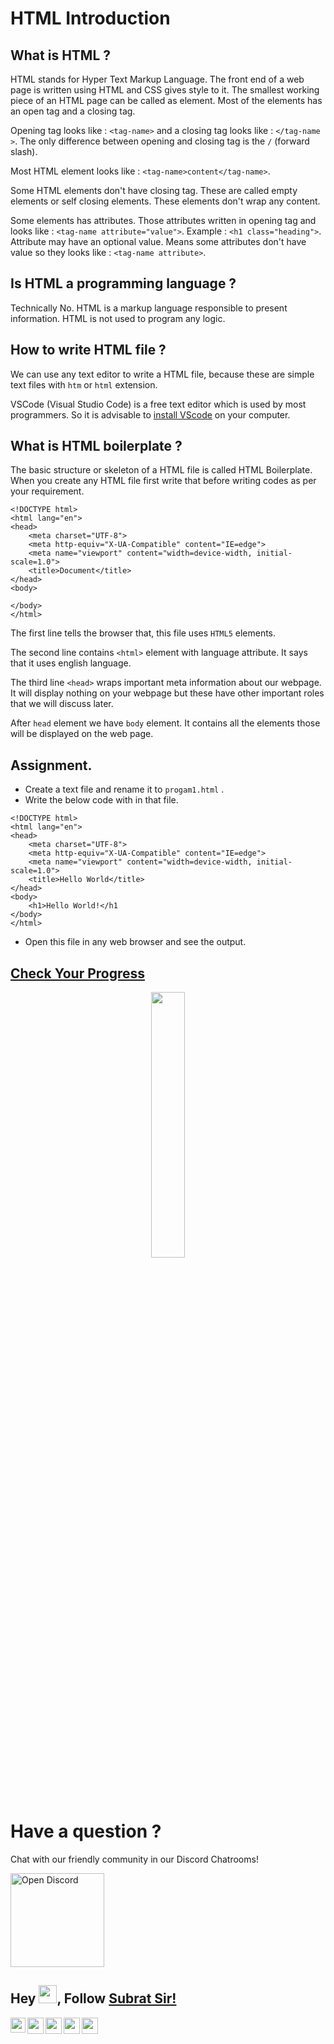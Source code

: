 # HTML Introduction

## What is HTML ?
HTML stands for Hyper Text Markup Language. The front end of a web page is written using HTML and CSS gives style to it. The smallest working piece of an HTML page can be called as element. Most of the elements has an open tag and a closing tag. 

Opening tag looks like : `<tag-name>` and a closing tag looks like : `</tag-name >`. The only difference between opening and closing tag is the `/` (forward slash).

Most HTML element looks like : `<tag-name>content</tag-name>`.

Some HTML elements don't have closing tag. These are called empty elements or self closing elements. These elements don't wrap any content.

Some elements has attributes. Those attributes written in opening tag and looks like : `<tag-name attribute="value">`. Example : `<h1 class="heading">`. Attribute may have an optional value. Means some attributes don't have value so they looks like : `<tag-name attribute>`.

## Is HTML a programming language ?
Technically No. HTML is a markup language responsible to present information. HTML is not used to program any logic.

## How to write HTML file ?
We can use any text editor to write a HTML file, because these are simple text files with `htm` or `html` extension.

VSCode (Visual Studio Code) is a free text editor which is used by most programmers. So it is advisable to [install VScode](https://code.visualstudio.com/docs/setup/windows) on your computer. 

## What is HTML boilerplate ?
The basic structure or skeleton of a HTML file is called HTML Boilerplate. When you create any HTML file first write that before writing codes as per your requirement.
```
<!DOCTYPE html>
<html lang="en">
<head>
    <meta charset="UTF-8">
    <meta http-equiv="X-UA-Compatible" content="IE=edge">
    <meta name="viewport" content="width=device-width, initial-scale=1.0">
    <title>Document</title>
</head>
<body>
    
</body>
</html>
```
The first line tells the browser that, this file uses `HTML5` elements. 

The second line contains `<html>` element with language attribute. It says that it uses english language.

The third line `<head>` wraps important meta information about our webpage. It will display nothing on your webpage but these have other important roles that we will discuss later.

After `head` element we have `body` element. It contains all the elements those will be displayed on the web page.

## Assignment.

- Create a text file and rename it to `progam1.html` .
- Write the below code with in that file.
```
<!DOCTYPE html>
<html lang="en">
<head>
    <meta charset="UTF-8">
    <meta http-equiv="X-UA-Compatible" content="IE=edge">
    <meta name="viewport" content="width=device-width, initial-scale=1.0">
    <title>Hello World</title>
</head>
<body>
    <h1>Hello World!</h1
</body>
</html>
```
- Open this file in any web browser and see the output.

## [Check Your Progress](https://docs.google.com/forms/d/e/1FAIpQLSdy3EB70Y_Da8HTBA17tfZh2VIKIey1EJ13re73XoX73QAiIg/viewform)

<p align="center" width="100%">
    <a href="https://github.com/subratsir/HTML-CSS-JavaScript-Basics/blob/main/HTML-Elements.md">
        <img width="33%" src="https://github.com/subratsir/HTML-CSS-JavaScript-Basics/blob/main/img/next-lesson1.png" width="250px" height="auto" /> 
    </a>
</p>

<p align="center" width="100%">
<h1>Have a question ?</h1>
<p>Chat with our friendly community in our Discord Chatrooms!</p>
<a href="https://discord.gg/KYYWfcVU"><img src="https://quoramarketing.com/wp-content/uploads/2021/08/Fix-Discord-Error-Code-96.jpg" alt="Open Discord" width="150px" height="auto" /></a>
</p>

## Hey <img src="https://github.com/TheDudeThatCode/TheDudeThatCode/blob/master/Assets/Hi.gif" width="29px">, Follow [Subrat Sir!](https://github.com/subratsir) 

<a href="https://in.linkedin.com/in/subratsir">
  <img align="left" width="24px" src="https://cdn.jsdelivr.net/npm/simple-icons@v3/icons/linkedin.svg"  />
</a>
<a href="https://twitter.com/SubratSirIndia">
  <img align="left" width="26px" src="https://cdn.jsdelivr.net/npm/simple-icons@v3/icons/twitter.svg" />
</a>
<a href="mailto:subrat.ku.dash@gmail.com">
  <img align="left" width="26px" src="https://cdn.jsdelivr.net/npm/simple-icons@v3/icons/gmail.svg" />
</a>
<a href="https://www.youtube.com/channel/UCTCmj3TOBxI_5f1J-n7kN5A">
  <img align="left" width="26px" src="https://cdn.jsdelivr.net/npm/simple-icons@v3/icons/youtube.svg" />
</a>
<a href="https://discord.gg/KYYWfcVU">
  <img align="left" width="26px" src="https://cdn.jsdelivr.net/npm/simple-icons@v3/icons/discord.svg" />
</a>

<br />







